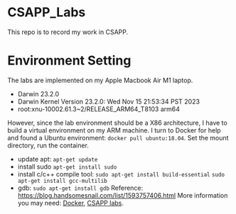 # CSAPP_Labs
This repo is to record my work in CSAPP.

# Environment Setting
The labs are implemented on my Apple Macbook Air M1 laptop.
- Darwin 23.2.0 
- Darwin Kernel Version 23.2.0: Wed Nov 15 21:53:34 PST 2023
- root:xnu-10002.61.3~2/RELEASE_ARM64_T8103 arm64

However, since the lab environment should be a X86 architecture, I have to build a virtual environment on my ARM machine. I turn to Docker for help and found a Ubuntu environment: `docker pull ubuntu:18.04`. Set the mount directory, run the container. 
- update apt: `apt-get update`
- install sudo `apt-get install sudo`
- install c/c++ compile tool: `sudo apt-get install build-essential` `sudo apt-get install gcc-multilib`
- gdb: `sudo apt-get install gdb`
Reference: https://blog.handsomesnail.com/list/1593757406.html
More information you may need: [Docker](https://www.docker.com/get-started/), [CSAPP labs](https://csapp.cs.cmu.edu/3e/labs.html).
